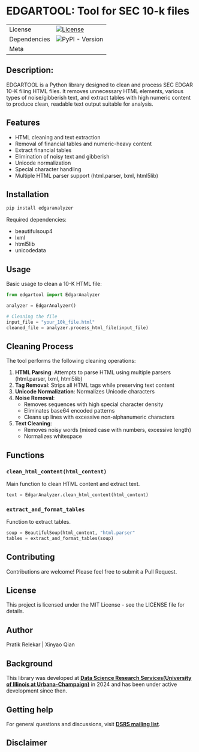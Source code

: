 # EDGARTOOL: Tool for SEC 10-k files
| | |
| --- | --- |
| License | [![License](https://img.shields.io/badge/LICENSE-blue)](https://github.com/pratikrelekar/Edgartool/blob/main/LICENSE) |
| Dependencies | ![PyPI - Version](https://img.shields.io/pypi/v/beautifulsoup4?label=beautifulsoup4)
| Meta | 
## Description:

EDGARTOOL is a Python library designed to clean and process SEC EDGAR 10-K filing HTML files. It removes unnecessary HTML elements, various types of noise/gibberish text, and extract tables with high numeric content to produce clean, readable text output suitable for analysis.

## Features

- HTML cleaning and text extraction
- Removal of financial tables and numeric-heavy content
- Extract financial tables 
- Elimination of noisy text and gibberish
- Unicode normalization
- Special character handling
- Multiple HTML parser support (html.parser, lxml, html5lib)

## Installation

```bash
pip install edgaranalyzer
```

Required dependencies:
- beautifulsoup4
- lxml
- html5lib
- unicodedata

## Usage

Basic usage to clean a 10-K HTML file:

```python
from edgartool import EdgarAnalyzer

analyzer = EdgarAnalyzer()

# Cleaning the file
input_file = "your_10k_file.html"
cleaned_file = analyzer.process_html_file(input_file)
```

## Cleaning Process

The tool performs the following cleaning operations:

1. **HTML Parsing**: Attempts to parse HTML using multiple parsers (html.parser, lxml, html5lib)
2. **Tag Removal**: Strips all HTML tags while preserving text content
3. **Unicode Normalization**: Normalizes Unicode characters
4. **Noise Removal**:
   - Removes sequences with high special character density
   - Eliminates base64 encoded patterns
   - Cleans up lines with excessive non-alphanumeric characters
5. **Text Cleaning**:
   - Removes noisy words (mixed case with numbers, excessive length)
   - Normalizes whitespace

## Functions

### `clean_html_content(html_content)`
Main function to clean HTML content and extract text.

```python
text = EdgarAnalyzer.clean_html_content(html_content)
```

### `extract_and_format_tables`
Function to extract tables.

```python
soup = BeautifulSoup(html_content, "html.parser"
tables = extract_and_format_tables(soup)
```

## Contributing

Contributions are welcome! Please feel free to submit a Pull Request.

## License

This project is licensed under the MIT License - see the LICENSE file for details.

## Author

Pratik Relekar | Xinyao Qian

## Background

This library was developed at [**Data Science Research Services(University of Illinois at Urbana-Champaign)**](https://dsrs.illinois.edu) in 2024 and has been under active development since then.

## Getting help

For general questions and discussions, visit [**DSRS mailing list**](https://dsrs.illinois.edu/about/faq).


## Disclaimer
